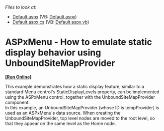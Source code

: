 <!-- default file list -->
*Files to look at*:

* [Default.aspx](./CS/WebSite/Default.aspx) (VB: [Default.aspx](./VB/WebSite/Default.aspx))
* [Default.aspx.cs](./CS/WebSite/Default.aspx.cs) (VB: [Default.aspx.vb](./VB/WebSite/Default.aspx.vb))
<!-- default file list end -->
# ASPxMenu - How to emulate static display behavior using UnboundSiteMapProvider
<!-- run online -->
**[[Run Online]](https://codecentral.devexpress.com/e1336/)**
<!-- run online end -->


<p>This example demonstrates how a static display feature, similar to a standard Menu control's StaticDisplayLevels property, can be implemented using the ASPxMenu control, together with the UnboundSiteMapProvider component.<br />
In this example, an UnboundSiteMapProvider (whose ID is tempProvider) is used as an ASPxMenu's data source. When creating the UnboundSiteMapProvider, top level nodes are moved to the root level, so that they appear on the same level as the Home node.</p>

<br/>


